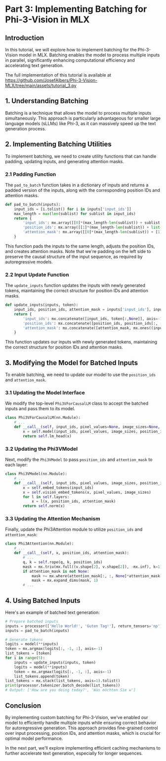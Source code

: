 # Part 3: Implementing Batching for Phi-3-Vision in MLX

## Introduction

In this tutorial, we will explore how to implement batching for the Phi-3-Vision model in MLX. Batching enables the model to process multiple inputs in parallel, significantly enhancing computational efficiency and accelerating text generation.

The full implementation of this tutorial is available at https://github.com/JosefAlbers/Phi-3-Vision-MLX/tree/main/assets/tutorial_3.py

## 1. Understanding Batching

Batching is a technique that allows the model to process multiple inputs simultaneously. This approach is particularly advantageous for smaller large language models (sLLMs) like Phi-3, as it can massively speed up the text generation process.

## 2. Implementing Batching Utilities

To implement batching, we need to create utility functions that can handle padding, updating inputs, and generating attention masks.

### 2.1 Padding Function

The `pad_to_batch` function takes in a dictionary of inputs and returns a padded version of the inputs, along with the corresponding position IDs and attention masks.

```python
def pad_to_batch(inputs):
    input_ids = [i.tolist() for i in inputs['input_ids']]
    max_length = max(len(sublist) for sublist in input_ids)
    return {
        'input_ids': mx.array([[0]*(max_length-len(sublist)) + sublist for sublist in input_ids]),
        'position_ids': mx.array([[1]*(max_length-len(sublist)) + list(range(len(sublist))) for sublist in input_ids]),
        'attention_mask': mx.array([[0]*(max_length-len(sublist)) + [1]*len(sublist) for sublist in input_ids]),
    }
```

This function pads the inputs to the same length, adjusts the position IDs, and creates attention masks. Note that we're padding on the left side to preserve the causal structure of the input sequence, as required by autoregressive models.

### 2.2 Input Update Function

The `update_inputs` function updates the inputs with newly generated tokens, maintaining the correct structure for position IDs and attention masks.

```python
def update_inputs(inputs, token):
    input_ids, position_ids, attention_mask = inputs['input_ids'], inputs['position_ids'], inputs['attention_mask']
    return {
        'input_ids': mx.concatenate([input_ids, token[:,None]], axis=-1),
        'position_ids': mx.concatenate([position_ids, position_ids[:, -1:] + 1], axis=1),
        'attention_mask': mx.concatenate([attention_mask, mx.ones((input_ids.shape[0], 1), dtype=attention_mask.dtype)], axis=1),
    }
```

This function updates our inputs with newly generated tokens, maintaining the correct structure for position IDs and attention masks.

## 3. Modifying the Model for Batched Inputs

To enable batching, we need to update our model to use the `position_ids` and `attention_mask`.

### 3.1 Updating the Model Interface

We modify the top-level `Phi3VForCausalLM` class to accept the batched inputs and pass them to its model.

```python
class Phi3VForCausalLM(nn.Module):
    # ...
    def __call__(self, input_ids, pixel_values=None, image_sizes=None, position_ids=None, attention_mask=None):
        x = self.model(input_ids, pixel_values, image_sizes, position_ids, attention_mask)
        return self.lm_head(x)
```

### 3.2 Updating the Phi3VModel

Next, modify the `Phi3VModel` to pass `position_ids` and `attention_mask` to each layer:

```python
class Phi3VModel(nn.Module):
    # ...
    def __call__(self, input_ids, pixel_values, image_sizes, position_ids, attention_mask):
        x = self.embed_tokens(input_ids)
        x = self.vision_embed_tokens(x, pixel_values, image_sizes)
        for l in self.layers:
            x = l(x, position_ids, attention_mask)
        return self.norm(x)
```

### 3.3 Updating the Attention Mechanism

Finally, update the Phi3Attention module to utilize `position_ids` and `attention_mask`:

```python
class Phi3Attention(nn.Module):
    # ...
    def __call__(self, x, position_ids, attention_mask):
        # ...
        q, k = self.rope(q, k, position_ids)
        mask = mx.triu(mx.full((v.shape[2], v.shape[2]), -mx.inf), k=1)
        if attention_mask is not None:
            mask += mx.where(attention_mask[:, :, None]*attention_mask[:, None, :]==1, 0, -mx.inf)
            mask = mx.expand_dims(mask, 1)
        # ...
```

## 4. Using Batched Inputs

Here's an example of batched text generation:

```python
# Prepare batched inputs
inputs = processor(['Hello World!', 'Guten Tag!'], return_tensors='np')
inputs = pad_to_batch(inputs)

# Generate tokens
logits = model(**inputs)
token = mx.argmax(logits[:, -1, :], axis=-1)
list_tokens = [token]
for i in range(5):
    inputs = update_inputs(inputs, token)
    logits = model(**inputs)
    token = mx.argmax(logits[:, -1, :], axis=-1)
    list_tokens.append(token)
list_tokens = mx.stack(list_tokens, axis=1).tolist()
print(processor.tokenizer.batch_decode(list_tokens))
# Output: ['How are you doing today?', 'Was möchten Sie w']
```

## Conclusion

By implementing custom batching for Phi-3-Vision, we've enabled our model to efficiently handle multiple inputs while ensuring correct behavior for autoregressive generation. This approach provides fine-grained control over input processing, position IDs, and attention masks, which is crucial for optimal model performance.

In the next part, we'll explore implementing efficient caching mechanisms to further accelerate text generation, especially for longer sequences.